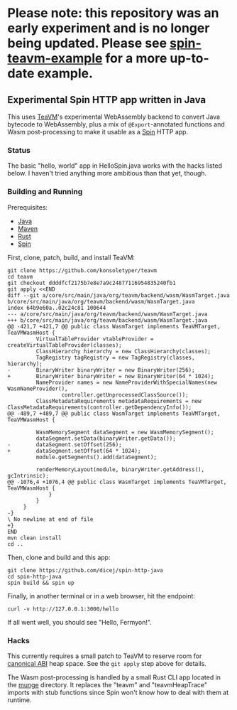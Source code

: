 # Please note: this repository was an early experiment and is no longer being updated.  Please see [spin-teavm-example](https://github.com/dicej/spin-teavm-example) for a more up-to-date example.

## Experimental Spin HTTP app written in Java

This uses [TeaVM](https://github.com/konsoletyper/teavm)'s experimental
WebAssembly backend to convert Java bytecode to WebAssembly, plus a mix of
`@Export`-annotated functions and Wasm post-processing to make it usable as a
[Spin](https://github.com/fermyon/spin) HTTP app.

### Status

The basic "hello, world" app in HelloSpin.java works with the hacks listed
below.  I haven't tried anything more ambitious than that yet, though.

### Building and Running

Prerequisites:

- [Java](https://openjdk.org/install/)
- [Maven](https://maven.apache.org/)
- [Rust](https://rustup.rs/)
- [Spin](https://github.com/fermyon/spin/releases)

First, clone, patch, build, and install TeaVM:

```
git clone https://github.com/konsoletyper/teavm
cd teavm
git checkout ddddfcf2175b7e8e7a9c24877116954835240fb1
git apply <<END
diff --git a/core/src/main/java/org/teavm/backend/wasm/WasmTarget.java b/core/src/main/java/org/teavm/backend/wasm/WasmTarget.java
index 64b9e60a..02c24c81 100644
--- a/core/src/main/java/org/teavm/backend/wasm/WasmTarget.java
+++ b/core/src/main/java/org/teavm/backend/wasm/WasmTarget.java
@@ -421,7 +421,7 @@ public class WasmTarget implements TeaVMTarget, TeaVMWasmHost {
         VirtualTableProvider vtableProvider = createVirtualTableProvider(classes);
         ClassHierarchy hierarchy = new ClassHierarchy(classes);
         TagRegistry tagRegistry = new TagRegistry(classes, hierarchy);
-        BinaryWriter binaryWriter = new BinaryWriter(256);
+        BinaryWriter binaryWriter = new BinaryWriter(64 * 1024);
         NameProvider names = new NameProviderWithSpecialNames(new WasmNameProvider(),
                 controller.getUnprocessedClassSource());
         ClassMetadataRequirements metadataRequirements = new ClassMetadataRequirements(controller.getDependencyInfo());
@@ -489,7 +489,7 @@ public class WasmTarget implements TeaVMTarget, TeaVMWasmHost {

         WasmMemorySegment dataSegment = new WasmMemorySegment();
         dataSegment.setData(binaryWriter.getData());
-        dataSegment.setOffset(256);
+        dataSegment.setOffset(64 * 1024);
         module.getSegments().add(dataSegment);

         renderMemoryLayout(module, binaryWriter.getAddress(), gcIntrinsic);
@@ -1076,4 +1076,4 @@ public class WasmTarget implements TeaVMTarget, TeaVMWasmHost {
             }
         }
     }
-}
\ No newline at end of file
+}
END
mvn clean install
cd ..
```

Then, clone and build and this app:

```
git clone https://github.com/dicej/spin-http-java
cd spin-http-java
spin build && spin up
```

Finally, in another terminal or in a web browser, hit the endpoint:

```
curl -v http://127.0.0.1:3000/hello
```

If all went well, you should see "Hello, Fermyon!".

### Hacks

This currently requires a small patch to TeaVM to reserve room for [canonical
ABI](https://github.com/WebAssembly/component-model/blob/main/design/mvp/CanonicalABI.md)
heap space.  See the `git apply` step above for details.

The Wasm post-processing is handled by a small Rust CLI app located in the
[munge](./munge) directory.  It replaces the "teavm" and "teavmHeapTrace"
imports with stub functions since Spin won't know how to deal with them at
runtime.
